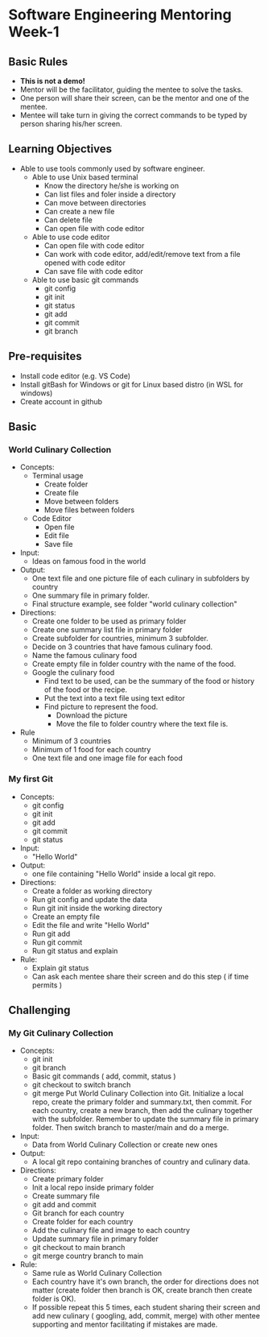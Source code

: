 # Software Engineering Mentoring Week-1

## Basic Rules
- **This is not a demo!**
- Mentor will be the facilitator, guiding the mentee to solve the tasks.
- One person will share their screen, can be the mentor and one of the mentee.
- Mentee will take turn in giving the correct commands to be typed by person sharing his/her screen.

## Learning Objectives

- Able to use tools commonly used by software engineer.
  - Able to use Unix based terminal
    - Know the directory he/she is working on
    - Can list files and foler inside a directory
    - Can move between directories
    - Can create a new file
    - Can delete file
    - Can open file with code editor
  - Able to use code editor
    - Can open file with code editor
    - Can work with code editor, add/edit/remove text from a file opened with code editor
    - Can save file with code editor
  - Able to use basic git commands
    - git config
    - git init
    - git status
    - git add
    - git commit
    - git branch

## Pre-requisites

- Install code editor (e.g. VS Code)
- Install gitBash for Windows or git for Linux based distro (in WSL for windows)
- Create account in github

## Basic

### World Culinary Collection
- Concepts: 
  - Terminal usage
    - Create folder
    - Create file
    - Move between folders
    - Move files between folders
  - Code Editor
    - Open file
    - Edit file
    - Save file
- Input: 
  - Ideas on famous food in the world
- Output:
  - One text file and one picture file of each culinary in subfolders by country
  - One summary file in primary folder.
  - Final structure example, see folder "world culinary collection"
- Directions: 
  - Create one folder to be used as primary folder
  - Create one summary list file in primary folder
  - Create subfolder for countries, minimum 3 subfolder.
  - Decide on 3 countries that have famous culinary food.
  - Name the famous culinary food
  - Create empty file in folder country with the name of the food.
  - Google the culinary food
    - Find text to be used, can be the summary of the food or history of the food or the recipe.
    - Put the text into a text file using text editor
    - Find picture to represent the food.
      - Download the picture
      - Move the file to folder country where the text file is.
- Rule
  - Minimum of 3 countries
  - Minimum of 1 food for each country
  - One text file and one image file for each food

### My first Git
- Concepts: 
  - git config
  - git init
  - git add
  - git commit
  - git status
- Input: 
  - "Hello World"
- Output: 
  - one file containing "Hello World" inside a local git repo.
- Directions:
  - Create a folder as working directory
  - Run git config and update the data
  - Run git init inside the working directory
  - Create an empty file
  - Edit the file and write "Hello World"
  - Run git add
  - Run git commit
  - Run git status and explain
- Rule:
  - Explain git status
  - Can ask each mentee share their screen and do this step ( if time permits )

## Challenging

### My Git Culinary Collection
- Concepts: 
  - git init
  - git branch
  - Basic git commands ( add, commit, status )
  - git checkout to switch branch
  - git merge
Put World Culinary Collection into Git. Initialize a local repo, create the primary folder and summary.txt, then commit. For each country, create a new branch, then add the culinary together with the subfolder. Remember to update the summary file in primary folder. Then switch branch to master/main and do a merge.
- Input: 
  - Data from World Culinary Collection or create new ones
- Output:
  - A local git repo containing branches of country and culinary data.
- Directions:
  - Create primary folder
  - Init a local repo inside primary folder
  - Create summary file
  - git add and commit
  - Git branch for each country
  - Create folder for each country
  - Add the culinary file and image to each country
  - Update summary file in primary folder
  - git checkout to main branch
  - git merge country branch to main
- Rule:
  - Same rule as World Culinary Collection
  - Each country have it's own branch, the order for directions does not matter (create folder then branch is OK, create branch then create folder is OK).
  - If possible repeat this 5 times, each student sharing their screen and add new culinary ( googling, add, commit, merge) with other mentee supporting and mentor facilitating if mistakes are made.

